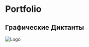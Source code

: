 # Portfolio

## Графические Диктанты
![Logo]([Dragster.jpg](https://pngimg.com/uploads/yandex/yandex_PNG24.png)https://pngimg.com/uploads/yandex/yandex_PNG24.png)

